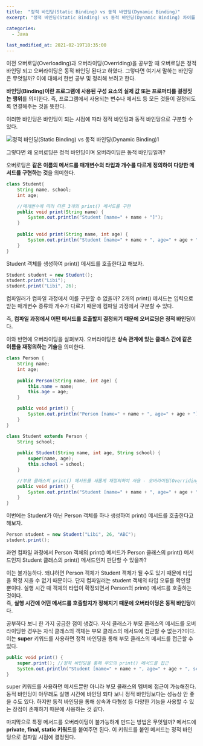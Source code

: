 ```yaml
---
title:  "정적 바인딩(Static Binding) vs 동적 바인딩(Dynamic Binding)"
excerpt: "정적 바인딩(Static Binding) vs 동적 바인딩(Dynamic Binding) 차이를 알아보자!"

categories:
  - Java
  
last_modified_at: 2021-02-19T18:35:00
---
```


이전 오버로딩(Overloading)과 오버라이딩(Overriding)을 공부할 때 오버로딩은 정적 바인딩 되고 오버라이딩은 동적 바인딩 된다고 하였다. 그렇다면 여기서 말하는 바인딩은 무엇일까? 이에 대해서 한번 공부 및 정리해 보려고 한다.  

**바인딩(Binding)이란 프로그램에 사용된 구성 요소의 실제 값 또는 프로퍼티를 결정짓는 행위**를 의미한다. 즉, 프로그램에서 사용되는 변수나 메서드 등 모든 것들이 결정되도록 연결해주는 것을 뜻한다.  

이러한 바인딩은 바인딩이 되는 시점에 따라 정적 바인딩과 동적 바인딩으로 구분할 수 있다.  

![정적 바인딩(Static Binding) vs 동적 바인딩(Dynamic Binding)1](https://user-images.githubusercontent.com/53072057/108449724-4a80ec00-72a7-11eb-8ac7-06e39a48c8e9.JPG)  

그렇다면 왜 오버로딩은 정적 바인딩이며 오버라이딩은 동적 바인딩일까?  

오버로딩은 **같은 이름의 메서드를 매개변수의 타입과 개수를 다르게 정의하여 다양한 메서드를 구현하는 것**을 의미한다.  

```java
class Student{
	String name, school;
	int age;

	//매개변수에 따라 다른 3개의 print() 메서드를 구현
	public void print(String name) {
		System.out.println("Student [name=" + name + "]");
	}
	
	public void print(String name, int age) {
		System.out.println("Student [name=" + name + ", age=" + age + "]");
	}
}
```

Student 객체를 생성하여 print() 메서드를 호출한다고 해보자.  

```java
Student student = new Student();
student.print("Libi");
student.print("Libi", 26);
```

컴파일러가 컴파일 과정에서 이를 구분할 수 없을까? 2개의 print() 메서드는 입력으로 받는 매개변수 종류와 개수가 다르기 때문에 컴파일 과정에서 구분할 수 있다.  

즉, **컴파일 과정에서 어떤 메서드를 호출할지 결정되기 때문에 오버로딩은 정적 바인딩**이다.  

이와 반면에 오버라이딩을 살펴보자. 오버라이딩은 **상속 관계에 있는 클래스 간에 같은 이름을 재정의하는 기술**을 의미한다.  

```java
class Person {
	String name;
	int age;
	
	public Person(String name, int age) {
		this.name = name;
		this.age = age;
	}

	public void print() {
		System.out.println("Person [name=" + name + ", age=" + age + "]");
	}
}

class Student extends Person {
	String school;
	
	public Student(String name, int age, String school) {
		super(name, age);
		this.school = school;
	}

    //부모 클래스의 print() 메서드를 새롭게 재정의하여 사용 - 오버라이딩(Overriding)
	public void print() {
		System.out.println("Student [name=" + name + ", age=" + age + ", school=" + school + "]");
	}
}
```

이번에는 Student가 아닌 Person 객체를 하나 생성하여 print() 메서드를 호출한다고 해보자.  

```java
Person student = new Student("Libi", 26, "ABC");
student.print();
```

과연 컴파일 과정에서 Person 객체의 print() 메서드가 Person 클래스의 print() 메서드인지 Student 클래스의 print() 메서드인지 판단할 수 있을까?  

이는 불가능하다. 왜냐하면 Person 객체가 Student 객체가 될 수도 있기 때문에 타입을 확정 지을 수 없기 때문이다. 단지 컴파일러는 student 객체의 타입 오류를 확인할 뿐이다. 실행 시간 때 객체의 타입이 확정되면서 Person의 print() 메서드를 호출하는 것이다.   
​
즉, **실행 시간에 어떤 메서드를 호출할지가 정해지기 때문에 오버라이딩은 동적 바인딩**이다.  

공부하다 보니 한 가지 궁금한 점이 생겼다. 자식 클래스가 부모 클래스의 메서드를 오버라이딩한 경우는 자식 클래스의 객체는 부모 클래스의 메서드에 접근할 수 없는가?이다. 이는 **super** 키워드를 사용하면 정적 바인딩을 통해 부모 클래스의 메서드를 접근할 수 있다.  

```java
public void print() {
	super.print(); //정적 바인딩을 통해 부모의 print() 메서드를 접근
	System.out.println("Student [name=" + name + ", age=" + age + ", school=" + school + "]");
}
```

super 키워드를 사용하면 메서드뿐만 아니라 부모 클래스의 멤버에 접근이 가능해진다.  
​
동적 바인딩이 아무래도 실행 시간에 바인딩 되다 보니 정적 바인딩보다는 성능상 안 좋을 수도 있다. 하지만 동적 바인딩을 통해 상속과 다형성 등 다양한 기능을 사용할 수 있는 장점이 존재하기 때문에 사용하는 것 같다.  

마지막으로 특정 메서드를 오버라이딩이 불가능하게 만드는 방법은 무엇일까? 메서드에 **private, final, static 키워드**를 붙여주면 된다. 이 키워드를 붙인 메서드는 정적 바인딩으로 컴파일 시점에 결정된다.  
